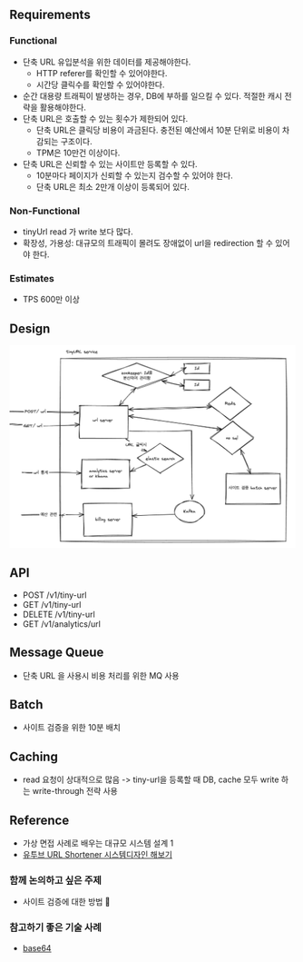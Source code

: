## Requirements
### Functional
* 단축 URL 유입분석을 위한 데이터를 제공해야한다.
  * HTTP referer를 확인할 수 있어야한다.
  * 시간당 클릭수를 확인할 수 있어야한다.
* 순간 대용량 트래픽이 발생하는 경우, DB에 부하를 일으킬 수 있다. 적절한 캐시 전략을 활용해야한다. 
* 단축 URL은 호출할 수 있는 횟수가 제한되어 있다. 
  * 단축 URL은 클릭당 비용이 과금된다. 충전된 예산에서 10분 단위로 비용이 차감되는 구조이다. 
  * TPM은 10만건 이상이다.
* 단축 URL은 신뢰할 수 있는 사이트만 등록할 수 있다. 
  * 10분마다 페이지가 신뢰할 수 있는지 검수할 수 있어야 한다.
  * 단축 URL은 최소 2만개 이상이 등록되어 있다.

### Non-Functional
* tinyUrl read 가 write 보다 많다.
* 확장성, 가용성: 대규모의 트래픽이 몰려도 장애없이 url을 redirection 할 수 있어야 한다.

### Estimates
* TPS 600만 이상

## Design
<img src="tinyurl.png">

## API
* POST /v1/tiny-url
* GET /v1/tiny-url
* DELETE /v1/tiny-url
* GET /v1/analytics/url


## Message Queue
* 단축 URL 을 사용시 비용 처리를 위한 MQ 사용

## Batch
* 사이트 검증을 위한 10분 배치

## Caching 
* read 요청이 상대적으로 많음 -> tiny-url을 등록할 때 DB, cache 모두 write 하는 write-through 전략 사용

## Reference
* 가상 면접 사례로 배우는 대규모 시스템 설계 1
* [유투브 URL Shortener 시스템디자인 해보기](https://youtu.be/A7VkW8jGWZU?si=7k_1s8RTySkhTkAg)

### 함께 논의하고 싶은 주제
* 사이트 검증에 대한 방법 🤔

### 참고하기 좋은 기술 사례
* [base64](https://developer.mozilla.org/ko/docs/Glossary/Base64)
